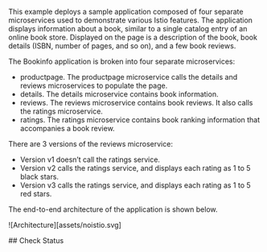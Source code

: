 This example deploys a sample application composed of four separate microservices used to demonstrate various Istio features. The application displays information about a book, similar to a single catalog entry of an online book store. Displayed on the page is a description of the book, book details (ISBN, number of pages, and so on), and a few book reviews.

The Bookinfo application is broken into four separate microservices:

- productpage. The productpage microservice calls the details and  reviews microservices to populate the page.
- details. The details microservice contains book information.
- reviews. The reviews microservice contains book reviews. It also calls the ratings microservice.
- ratings. The ratings microservice contains book ranking information that accompanies a book review.
  
There are 3 versions of the reviews microservice:

- Version v1 doesn’t call the ratings service.
- Version v2 calls the ratings service, and displays each rating as 1 to 5 black stars.
- Version v3 calls the ratings service, and displays each rating as 1 to 5 red stars.

The end-to-end architecture of the application is shown below.

![Architecture][assets/noistio.svg]

## Check Status
